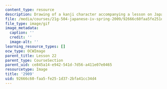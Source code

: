 ```yaml
---
content_type: resource
description: Drawing of a kanji character accompanying a lesson on Japanese.
file: /media/courses/21g-504-japanese-iv-spring-2009/92666c60faa5fe251d372bfa41cc34d4_2909.gif
file_type: image/gif
image_metadata:
  caption: ''
  credit: ''
  image-alt: ''
learning_resource_types: []
ocw_type: OCWImage
parent_title: Lesson 22
parent_type: CourseSection
parent_uid: ce845a14-e942-541d-7d56-a411e07e0465
resourcetype: Image
title: '2909'
uid: 92666c60-faa5-fe25-1d37-2bfa41cc34d4
---
```

